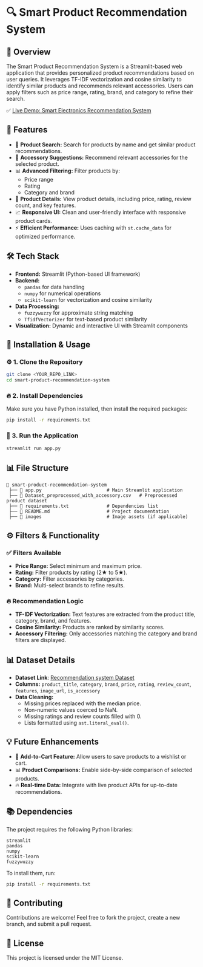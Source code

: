 
# 🔍 Smart Product Recommendation System

## 📌 Overview
The Smart Product Recommendation System is a Streamlit-based web application that provides personalized product recommendations based on user queries. 
It leverages TF-IDF vectorization and cosine similarity to identify similar products and recommends relevant accessories. 
Users can apply filters such as price range, rating, brand, and category to refine their search.

✅ [Live Demo: Smart Electronics Recommendation System](https://smart-electronics-recommendation-system-cg6eyh2obhqeyju7vca6gn.streamlit.app/)

## 🚀 Features
- 🔎 **Product Search:** Search for products by name and get similar product recommendations.
- 🎯 **Accessory Suggestions:** Recommend relevant accessories for the selected product.
- 📊 **Advanced Filtering:** Filter products by:
    - Price range
    - Rating
    - Category and brand
- 📄 **Product Details:** View product details, including price, rating, review count, and key features.
- 📈 **Responsive UI:** Clean and user-friendly interface with responsive product cards.
- ⚡ **Efficient Performance:** Uses caching with `st.cache_data` for optimized performance.

## 🛠️ Tech Stack
- **Frontend:** Streamlit (Python-based UI framework)
- **Backend:** 
    - `pandas` for data handling
    - `numpy` for numerical operations
    - `scikit-learn` for vectorization and cosine similarity
- **Data Processing:**
    - `fuzzywuzzy` for approximate string matching
    - `TfidfVectorizer` for text-based product similarity
- **Visualization:** Dynamic and interactive UI with Streamlit components

## 🔧 Installation & Usage
### ⚙️ 1. Clone the Repository
```bash
git clone <YOUR_REPO_LINK>
cd smart-product-recommendation-system
```

### 🔥 2. Install Dependencies
Make sure you have Python installed, then install the required packages:
```bash
pip install -r requirements.txt
```

### 🚀 3. Run the Application
```bash
streamlit run app.py
```

## 📊 File Structure
```
📂 smart-product-recommendation-system
 ├── 📄 app.py                        # Main Streamlit application
 ├── 📄 Dataset_preprocessed_with_accessory.csv   # Preprocessed product dataset
 ├── 📄 requirements.txt              # Dependencies list
 ├── 📄 README.md                     # Project documentation
 ├── 📂 images                        # Image assets (if applicable)
```

## ⚙️ Filters & Functionality
### ✅ Filters Available
- **Price Range:** Select minimum and maximum price.
- **Rating:** Filter products by rating (2★ to 5★).
- **Category:** Filter accessories by categories.
- **Brand:** Multi-select brands to refine results.

### 🔥 Recommendation Logic
- **TF-IDF Vectorization:** Text features are extracted from the product title, category, brand, and features.
- **Cosine Similarity:** Products are ranked by similarity scores.
- **Accessory Filtering:** Only accessories matching the category and brand filters are displayed.

## 📊 Dataset Details
- **Dataset Link**: [Recommendation system Dataset](https://github.com/madesh6554/Smart-Electronics-Recommendation-System/blob/main/Dataset_preprocessed_with_accessory.csv)
- **Columns:** `product_title`, `category`, `brand`, `price`, `rating`, `review_count`, `features`, `image_url`, `is_accessory`
- **Data Cleaning:**
    - Missing prices replaced with the median price.
    - Non-numeric values coerced to NaN.
    - Missing ratings and review counts filled with 0.
    - Lists formatted using `ast.literal_eval()`.

## 💡 Future Enhancements
- 🛒 **Add-to-Cart Feature:** Allow users to save products to a wishlist or cart.
- 📊 **Product Comparisons:** Enable side-by-side comparison of selected products.
- 🔥 **Real-time Data:** Integrate with live product APIs for up-to-date recommendations.

## 📚 Dependencies
The project requires the following Python libraries:
```plaintext
streamlit  
pandas  
numpy  
scikit-learn  
fuzzywuzzy  
```
To install them, run:
```bash
pip install -r requirements.txt
```

## 📩 Contributing
Contributions are welcome! Feel free to fork the project, create a new branch, and submit a pull request.

## 📜 License
This project is licensed under the MIT License.
